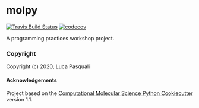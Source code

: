molpy
==============================
[//]: # (Badges)
[![Travis Build Status](https://travis-ci.com/REPLACE_WITH_OWNER_ACCOUNT/molpy.svg?branch=master)](https://travis-ci.com/REPLACE_WITH_OWNER_ACCOUNT/molpy)
[![codecov](https://codecov.io/gh/REPLACE_WITH_OWNER_ACCOUNT/molpy/branch/master/graph/badge.svg)](https://codecov.io/gh/REPLACE_WITH_OWNER_ACCOUNT/molpy/branch/master)

A programming practices workshop project.

### Copyright

Copyright (c) 2020, Luca Pasquali


#### Acknowledgements
 
Project based on the 
[Computational Molecular Science Python Cookiecutter](https://github.com/molssi/cookiecutter-cms) version 1.1.

